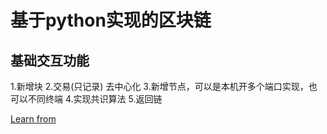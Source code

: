 # 基于python实现的区块链
## 基础交互功能
1.新增块
2.交易(只记录)
去中心化
3.新增节点，可以是本机开多个端口实现，也可以不同终端
4.实现共识算法
5.返回链

[Learn from](https://hackernoon.com/learn-blockchains-by-building-one-117428612f46)
